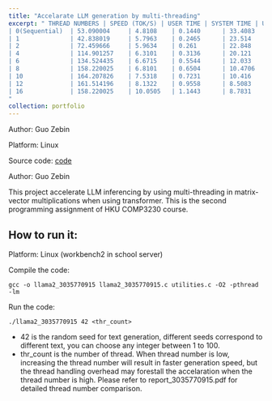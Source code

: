 ```yaml
---
title: "Accelarate LLM generation by multi-threading"
excerpt: " THREAD NUMBERS | SPEED (TOK/S) | USER TIME | SYSTEM TIME | USE TIME/SYSTEM TIME <br/>
| 0(Sequential)  | 53.090004     | 4.8108    | 0.1440      | 33.4083              <br/>
| 1              | 42.838019     | 5.7963    | 0.2465      | 23.514               <br/>
| 2              | 72.459666     | 5.9634    | 0.261       | 22.848               <br/>
| 4              | 114.901257    | 6.3101    | 0.3136      | 20.121               <br/>
| 6              | 134.524435    | 6.6715    | 0.5544      | 12.033               <br/>
| 8              | 158.220025    | 6.8101    | 0.6504      | 10.4706              <br/>
| 10             | 164.207826    | 7.5318    | 0.7231      | 10.416               <br/>
| 12             | 161.514196    | 8.1322    | 0.9558      | 8.5083               <br/>
| 16             | 158.220025    | 10.0505   | 1.1443      | 8.7831               
"
collection: portfolio
---
```

Author: Guo Zebin

Platform: Linux

Source code: [code](https://github.com/SILENT-GUO/LLM-Accelaration-by-Multithreading)

Author: Guo Zebin

This project accelerate LLM inferencing by using multi-threading in matrix-vector multiplications when using transformer.
This is the second programming assignment of HKU COMP3230 course.

## How to run it:
Platform: Linux (workbench2 in school server)

Compile the code: 
```
gcc -o llama2_3035770915 llama2_3035770915.c utilities.c -O2 -pthread -lm
```
Run the code:
```
./llama2_3035770915 42 <thr_count>
```
+ 42 is the random seed for text generation, different seeds correspond to different text, you can choose any integer between 1 to 100.
+ thr_count is the number of thread. When thread number is low, increasing the thread number will result in faster generation speed, but the thread handling overhead may forestall the accelaration when the thread number is high. Please refer to report_3035770915.pdf for detailed thread number comparison.










